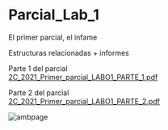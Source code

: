 # Parcial_Lab_1
El primer parcial, el infame

Estructuras relacionadas + informes<br>

Parte 1 del parcial<br>
[2C_2021_Primer_parcial_LABO1_PARTE_1.pdf](https://github.com/juanmrodri/Parcial_Lab_1/files/7403118/2C_2021_Primer_parcial_LABO1_PARTE_1.pdf)

Parte 2 del parcial<br>
[2C_2021_Primer_parcial_LABO1_PARTE_2.pdf](https://github.com/juanmrodri/Parcial_Lab_1/files/7403120/2C_2021_Primer_parcial_LABO1_PARTE_2.pdf)

![ambpage](https://user-images.githubusercontent.com/21976783/138567422-81264b4b-6463-4858-9aa6-92e268c601f0.png)
